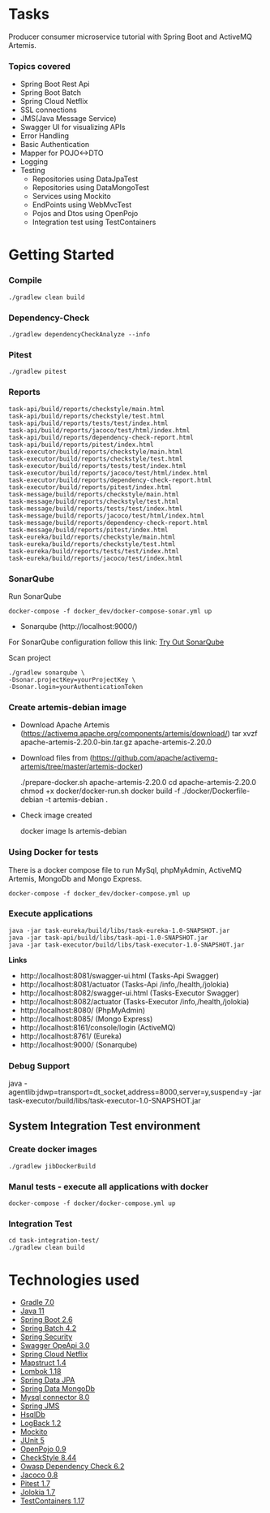 # Tasks
Producer consumer microservice tutorial with Spring Boot and ActiveMQ Artemis.

### Topics covered
- Spring Boot Rest Api
- Spring Boot Batch
- Spring Cloud Netflix
- SSL connections
- JMS(Java Message Service)
- Swagger UI for visualizing APIs
- Error Handling
- Basic Authentication
- Mapper for POJO<->DTO
- Logging
- Testing
    - Repositories using DataJpaTest
    - Repositories using DataMongoTest
    - Services using Mockito
    - EndPoints using WebMvcTest
    - Pojos and Dtos using OpenPojo
    - Integration test using TestContainers

# Getting Started
### Compile
    ./gradlew clean build

### Dependency-Check
    ./gradlew dependencyCheckAnalyze --info

### Pitest
    ./gradlew pitest

### Reports
    task-api/build/reports/checkstyle/main.html
    task-api/build/reports/checkstyle/test.html
    task-api/build/reports/tests/test/index.html
    task-api/build/reports/jacoco/test/html/index.html
    task-api/build/reports/dependency-check-report.html
    task-api/build/reports/pitest/index.html
    task-executor/build/reports/checkstyle/main.html
    task-executor/build/reports/checkstyle/test.html
    task-executor/build/reports/tests/test/index.html
    task-executor/build/reports/jacoco/test/html/index.html
    task-executor/build/reports/dependency-check-report.html
    task-executor/build/reports/pitest/index.html
    task-message/build/reports/checkstyle/main.html
    task-message/build/reports/checkstyle/test.html
    task-message/build/reports/tests/test/index.html
    task-message/build/reports/jacoco/test/html/index.html
    task-message/build/reports/dependency-check-report.html
    task-message/build/reports/pitest/index.html
    task-eureka/build/reports/checkstyle/main.html
    task-eureka/build/reports/checkstyle/test.html
    task-eureka/build/reports/tests/test/index.html
    task-eureka/build/reports/jacoco/test/index.html


### SonarQube
Run SonarQube

    docker-compose -f docker_dev/docker-compose-sonar.yml up

 - Sonarqube (http://localhost:9000/)

For SonarQube configuration follow this link: [Try Out SonarQube](https://docs.sonarqube.org/latest/setup/get-started-2-minutes/)

Scan project

    ./gradlew sonarqube \
    -Dsonar.projectKey=yourProjectKey \
    -Dsonar.login=yourAuthenticationToken

### Create artemis-debian image
 - Download Apache Artemis (https://activemq.apache.org/components/artemis/download/)
    tar xvzf apache-artemis-2.20.0-bin.tar.gz apache-artemis-2.20.0
 - Download files from (https://github.com/apache/activemq-artemis/tree/master/artemis-docker)

    ./prepare-docker.sh apache-artemis-2.20.0
    cd apache-artemis-2.20.0
    chmod +x docker/docker-run.sh
    docker build -f ./docker/Dockerfile-debian -t artemis-debian .

 - Check image created

    docker image ls artemis-debian

### Using Docker for tests
There is a docker compose file to run MySql, phpMyAdmin, ActiveMQ Artemis, MongoDb and Mongo Express.

    docker-compose -f docker_dev/docker-compose.yml up

### Execute applications
    java -jar task-eureka/build/libs/task-eureka-1.0-SNAPSHOT.jar
    java -jar task-api/build/libs/task-api-1.0-SNAPSHOT.jar
    java -jar task-executor/build/libs/task-executor-1.0-SNAPSHOT.jar

**Links**
 - http://localhost:8081/swagger-ui.html (Tasks-Api Swagger)
 - http://localhost:8081/actuator (Tasks-Api /info,/health,/jolokia)
 - http://localhost:8082/swagger-ui.html (Tasks-Executor Swagger)
 - http://localhost:8082/actuator (Tasks-Executor /info,/health,/jolokia)
 - http://localhost:8080/ (PhpMyAdmin)
 - http://localhost:8085/ (Mongo Express)
 - http://localhost:8161/console/login (ActiveMQ)
 - http://localhost:8761/ (Eureka)
 - http://localhost:9000/ (Sonarqube)

### Debug Support
java -agentlib:jdwp=transport=dt_socket,address=8000,server=y,suspend=y -jar task-executor/build/libs/task-executor-1.0-SNAPSHOT.jar

## System Integration Test environment

### Create docker images
    ./gradlew jibDockerBuild

### Manul tests - execute all applications with docker

    docker-compose -f docker/docker-compose.yml up

### Integration Test

    cd task-integration-test/
    ./gradlew clean build

# Technologies used
- [Gradle 7.0](https://gradle.org/)
- [Java 11](https://openjdk.java.net/projects/jdk/11/)
- [Spring Boot 2.6](https://spring.io/projects/spring-boot)
- [Spring Batch 4.2](https://spring.io/projects/spring-batch)
- [Spring Security](https://spring.io/projects/spring-security)
- [Swagger OpeApi 3.0](https://swagger.io/specification/)
- [Spring Cloud Netflix](https://spring.io/projects/spring-cloud-netflix)
- [Mapstruct 1.4](https://mapstruct.org/)
- [Lombok 1.18](https://projectlombok.org/)
- [Spring Data JPA](https://projects.spring.io/spring-data-jpa)
- [Spring Data MongoDb](https://spring.io/projects/spring-data-mongodb)
- [Mysql connector 8.0](https://www.mysql.com/products/connector/)
- [Spring JMS](https://spring.io/guides/gs/messaging-jms/)
- [HsqlDb](http://hsqldb.org/)
- [LogBack 1.2](https://logback.qos.ch/)
- [Mockito](https://site.mockito.org/)
- [JUnit 5](https://junit.org/junit5/)
- [OpenPojo 0.9](https://github.com/OpenPojo)
- [CheckStyle 8.44](https://checkstyle.sourceforge.io/)
- [Owasp Dependency Check 6.2](https://owasp.org/www-project-dependency-check/)
- [Jacoco 0.8](https://www.jacoco.org/)
- [Pitest 1.7](https://pitest.org/)
- [Jolokia 1.7](https://jolokia.org/)
- [TestContainers 1.17](https://www.testcontainers.org/)

